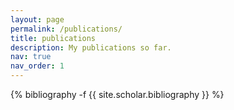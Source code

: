```yaml
---
layout: page
permalink: /publications/
title: publications
description: My publications so far.
nav: true
nav_order: 1
---
```

<!-- _pages/publications.md -->
<div class="publications">

{% bibliography -f {{ site.scholar.bibliography }} %}

</div>
